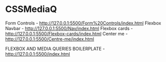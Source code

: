 # CSSMediaQ
Form Controls - http://127.0.0.1:5500/Form%20Controls/index.html
Flexbox Navbar - http://127.0.0.1:5500/Nav/index.html
Flexbox cards - http://127.0.0.1:5500/Flexbox-cards/index.html
Center me - http://127.0.0.1:5500/Centre-me/index.html


FLEXBOX AND MEDIA QUERIES BOILERPLATE - http://127.0.0.1:5500/index.html
